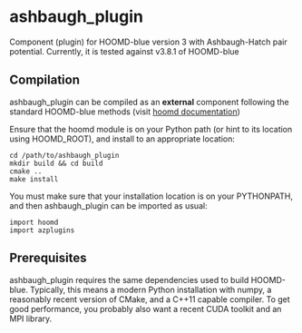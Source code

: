 # ashbaugh_plugin
Component (plugin) for HOOMD-blue version 3 with Ashbaugh-Hatch pair potential.
Currently, it is tested against v3.8.1 of HOOMD-blue

## Compilation
ashbaugh_plugin can be compiled as an **external** component following the standard HOOMD-blue methods (visit [hoomd documentation](https://hoomd-blue.readthedocs.io/en/v3.8.1/components.html)) 

Ensure that the hoomd module is on your Python path (or hint to its location using HOOMD_ROOT), and install to an appropriate location:

```
cd /path/to/ashbaugh_plugin
mkdir build && cd build
cmake ..
make install
```

You must make sure that your installation location is on your PYTHONPATH, and then ashbaugh_plugin can be imported as usual:

```
import hoomd
import azplugins
```

## Prerequisites
ashbaugh_plugin requires the same dependencies used to build HOOMD-blue. Typically, this means a modern Python installation with numpy, a reasonably recent version of CMake, and a C++11 capable compiler. To get good performance, you probably also want a recent CUDA toolkit and an MPI library.

